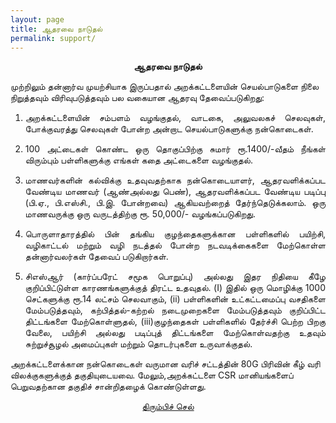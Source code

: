 ```yaml
---
layout: page
title: ஆதரவை நாடுதல்
permalink: support/
---
```


<p style="text-align: center;"><strong>ஆதரவை நாடுதல்</strong></p>


முற்றிலும் தன்னார்வ முயற்சியாக இருப்பதால்  அறக்கட்டளையின் செயல்பாடுகளை நிலை நிறுத்தவும் விரிவுபடுத்தவும் பல வகையான ஆதரவு தேவைப்படுகிறது:

1.	<p style="text-align:justify; text-justify: inter-word">அறக்கட்டளையின் சம்பளம் வழங்குதல், வாடகை, அலுவலகச் செலவுகள், போக்குவரத்து செலவுகள் போன்ற அன்றாட செயல்பாடுகளுக்கு நன்கொடைகள்.</p>
2.	<p style="text-align:justify; text-justify: inter-word">100 அட்டைகள் கொண்ட ஒரு தொகுப்பிற்கு சுமார் ரூ.1400/-வீதம் நீங்கள் விரும்பும் பள்ளிகளுக்கு எங்கள் கதை அட்டைகளை வழங்குதல்.</p>
3.	<p style="text-align:justify; text-justify: inter-word">மாணவர்களின் கல்விக்கு உதவுவதற்காக நன்கொடையாளர், ஆதரவளிக்கப்பட வேண்டிய மாணவர் (ஆண்அல்லது பெண்), ஆதரவளிக்கப்பட வேண்டிய படிப்பு (பி.ஏ., பி.எஸ்சி., பி.இ. போன்றவை) ஆகியவற்றைத் தேர்ந்தெடுக்கலாம். ஒரு மாணவருக்கு ஒரு வருடத்திற்கு   ரூ. 50,000/- வழங்கப்படுகிறது.</p>
4.	<p style="text-align:justify; text-justify: inter-word">பொருளாதாரத்தில் பின் தங்கிய  குழந்தைகளுக்கான பள்ளிகளில் பயிற்சி,  வழிகாட்டல் மற்றும் வழி நடத்தல் போன்ற நடவடிக்கைகளை  மேற்கொள்ள  தன்னார்வலர்கள் தேவைப் படுகிறார்கள்.</p>
5.	<p style="text-align:justify; text-justify: inter-word">சிஎஸ்ஆர் (கார்ப்பரேட் சமூக பொறுப்பு) அல்லது இதர நிதியை கீழே குறிப்பிட்டுள்ள  காரணங்களுக்குத் திரட்ட உதவுதல். (I) இதில் ஒரு மொழிக்கு 1000 செட்களுக்கு ரூ.14 லட்சம் செலவாகும், (ii) பள்ளிகளின் உட்கட்டமைப்பு வசதிகளை மேம்படுத்தவும், கற்பித்தல்-கற்றல் நடைமுறைகளை மேம்படுத்தவும் குறிப்பிட்ட திட்டங்களை மேற்கொள்ளுதல், (iii)குழந்தைகள் பள்ளிகளில் தேர்ச்சி பெற்ற பிறகு வேலை, பயிற்சி அல்லது படிப்புத் திட்டங்களை மேற்கொள்வதற்கு உதவும் சுற்றுச்சூழல் அமைப்புகள் மற்றும் தொடர்புகளை உருவாக்குதல்.</p>    

அறக்கட்டளைக்கான நன்கொடைகள் வருமான வரிச் சட்டத்தின் 80G பிரிவின் கீழ் வரி விலக்குகளுக்குத் தகுதியுடையவை. மேலும்,அறக்கட்டளை CSR மானியங்களைப் பெறுவதற்கான தகுதிச் சான்றிதழைக் கொண்டுள்ளது.


<p style="text-align: center;"><a href="#" onClick="history.go(-1)">திரும்பிச் செல்</a></p>

